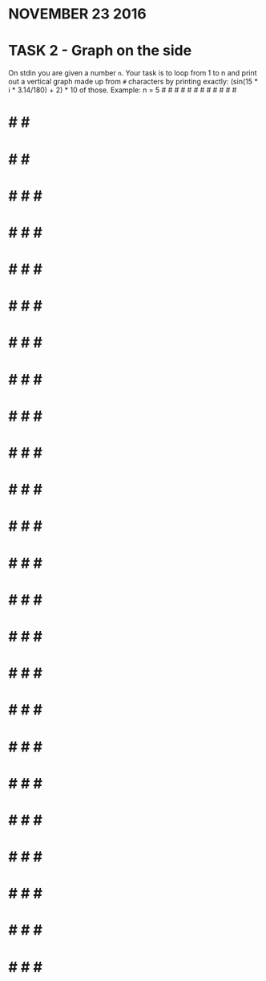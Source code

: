 # NOVEMBER 23 2016

# TASK 2 - Graph on the side

On stdin you are given a number `n`. Your task is to loop from 1 to n and print out
a vertical graph made up from `#` characters by printing exactly:
(sin(15 * i * 3.14/180) + 2) * 10 of those.
Example:
n = 5
        #
      # #
    # # #
    # # #
    # # #
  # # # #
  # # # #
# # # # #
# # # # #
# # # # #
# # # # #
# # # # #
# # # # #
# # # # #
# # # # #
# # # # #
# # # # #
# # # # #
# # # # #
# # # # #
# # # # #
# # # # #
# # # # #
# # # # #
# # # # #
# # # # #
# # # # #
# # # # #
# # # # #
